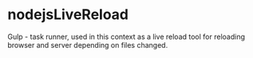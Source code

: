 # nodejsLiveReload
Gulp - task runner, used in this context as a live reload tool for reloading browser and server depending on files changed.
